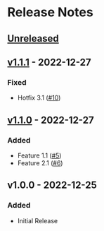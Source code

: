 # Release Notes

## [Unreleased](https://github.com/cndrsdrmn/gitflow/compare/v1.1.1...master)

## [v1.1.1](https://github.com/cndrsdrmn/gitflow/compare/v1.1.0...v1.1.1) - 2022-12-27

### Fixed

- Hotfix 3.1 ([#10](https://github.com/cndrsdrmn/gitflow/pull/10))

## [v1.1.0](https://github.com/cndrsdrmn/gitflow/compare/v1.0.0...v1.1.0) - 2022-12-27

### Added

- Feature 1.1 ([#5](https://github.com/cndrsdrmn/gitflow/pull/5))
- Feature 2.1 ([#6](https://github.com/cndrsdrmn/gitflow/pull/6))

## v1.0.0 - 2022-12-25

### Added

- Initial Release
